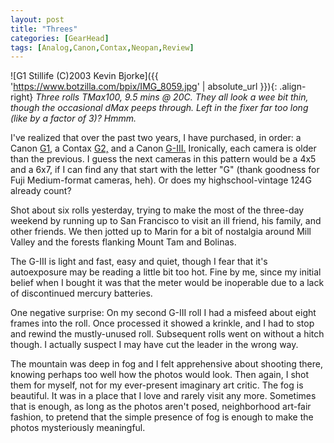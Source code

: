 ```yaml
---
layout: post
title: "Threes"
categories: [GearHead]
tags: [Analog,Canon,Contax,Neopan,Review]
---
```



![G1 Stillife (C)2003 Kevin Bjorke]({{ 'https://www.botzilla.com/bpix/IMG_8059.jpg' | absolute_url }}){: .align-right}
<i>Three rolls TMax100, 9.5 mins @ 20C. They all look a wee bit thin, though the occasional dMax peeps through. Left in the fixer far too long (like by a factor of 3)? Hmmm.</i>

I've realized that over the past two years, I have purchased, in order: a Canon <a href="/photo/G1links.html">G1,</a> a Contax <a href="http://www.contaxg.com">G2,</a> and a Canon <a href="http://web.canon.jp/Camera-muse/camera/1955-1969/data/1969_nql17.html">G-III.</a> Ironically, each camera is older than the previous. I guess the next cameras in this pattern would be a 4x5 and a 6x7, if I can find any that start with the letter "G" (thank goodness for Fuji Medium-format cameras, heh). Or does my highschool-vintage 124G already count?

Shot about six rolls yesterday, trying to make the most of the three-day weekend by running up to San Francisco to visit an ill friend, his family, and other friends. We then jotted up to Marin for a bit of nostalgia around Mill Valley and the forests flanking Mount Tam and Bolinas.

The G-III is light and fast, easy and quiet, though I fear that it's autoexposure may be reading a little bit too hot. Fine by me, since my initial belief when I bought it was that the meter would be inoperable due to a lack of discontinued mercury batteries.

One negative surprise: On my second G-III roll I had a misfeed about eight frames into the roll. Once processed it showed a krinkle, and I had to stop and rewind the mustly-unused roll. Subsequent rolls went on without a hitch though. I actually suspect I may have cut the leader in the wrong way.

The mountain was deep in fog and I felt apprehensive about shooting there, knowing perhaps too well how the photos would look. Then again, I shot them for myself, not for my ever-present imaginary art critic. The fog is beautiful. It was in a place that I love and rarely visit any more. Sometimes that is enough, as long as the photos aren't posed, neighborhood art-fair fashion, to pretend that the simple presence of fog is enough to make the photos mysteriously meaningful.
